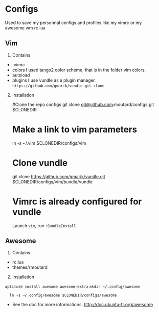 Configs
=======

Used to save my personnal configs and profiles like my vimrc or my awesome wm rc.lua

Vim
---
1. Contains
  - .vimrc
  - colors
  I used tango2 color scheme, that is in the folder vim colors.
  - autoload
  - plugins
  I use vundle as a plugin manager.
  `https://github.com/gmarik/vundle
  git clone`

2. Installation

      #Clone the repo configs
      git clone git@github.com:moutard/configs.git $CLONEDIR
      # Make a link to vim parameters
      ln -s ~/.vim $CLONEDIR/configs/vim
      # Clone vundle
      git clone https://github.com/gmarik/vundle.git $CLONEDIR/configs/vim/bundle/vundle
      # Vimrc is already configured for vundle
      Launch `vim`, run `:BundleInstall`

Awesome
-------

1. Contains
  - rc.lua
  - themes/rmoutard

2. Installation

`aptitude install awesome awesome-extra`
`mkdir ~/.config/awesome`

      ln -s ~/.config/awesome $CLONEDIR/configs/awesome

  - See the doc for more informations.
  http://doc.ubuntu-fr.org/awesome
